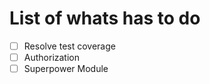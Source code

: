 # List of whats has to do

- [ ] Resolve test coverage
- [ ] Authorization 
- [ ] Superpower Module
